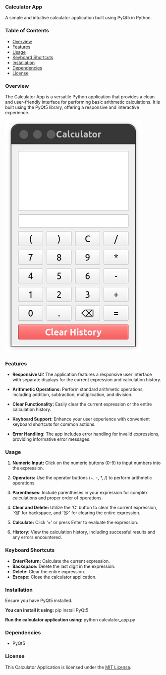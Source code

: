 ### Calculator App

A simple and intuitive calculator application built using PyQt5 in Python.

### Table of Contents

- [Overview](#overview)
- [Features](#features)
- [Usage](#usage)
- [Keyboard Shortcuts](#keyboard-shortcuts)
- [Installation](#installation)
- [Dependencies](#dependencies)
- [License](#license)

### Overview

The Calculator App is a versatile Python application that provides a clean and user-friendly interface for performing basic arithmetic calculations. It is built using the PyQt5 library, offering a responsive and interactive experience.

![Calculator App](https://github.com/mukundahire03/CODSOFT/blob/main/Calculator%20GUI%20Apllication/Screenshot%20from%202024-01-19%2000-30-21.png)

### Features

- **Responsive UI:** The application features a responsive user interface with separate displays for the current expression and calculation history.

- **Arithmetic Operations:** Perform standard arithmetic operations, including addition, subtraction, multiplication, and division.

- **Clear Functionality:** Easily clear the current expression or the entire calculation history.

- **Keyboard Support:** Enhance your user experience with convenient keyboard shortcuts for common actions.

- **Error Handling:** The app includes error handling for invalid expressions, providing informative error messages.

### Usage

1. **Numeric Input:** Click on the numeric buttons (0-9) to input numbers into the expression.

2. **Operators:** Use the operator buttons (+, -, *, /) to perform arithmetic operations.

3. **Parentheses:** Include parentheses in your expression for complex calculations and proper order of operations.

4. **Clear and Delete:** Utilize the 'C' button to clear the current expression, '⌫' for backspace, and '⌦' for clearing the entire expression.

5. **Calculate:** Click '=' or press Enter to evaluate the expression.

6. **History:** View the calculation history, including successful results and any errors encountered.

### Keyboard Shortcuts

- **Enter/Return:** Calculate the current expression.
- **Backspace:** Delete the last digit in the expression.
- **Delete:** Clear the entire expression.
- **Escape:** Close the calculator application.

### Installation

Ensure you have PyQt5 installed.

**You can install it using:**
pip install PyQt5

**Run the calculator application using:**
python calculator_app.py

### Dependencies

- PyQt5

### License

This Calculator Application is licensed under the [MIT License](LICENSE).






